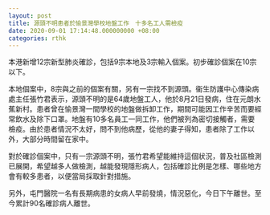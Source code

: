 ```yaml
---
layout: post
title: 源頭不明患者於愉景灣學校地盤工作　十多名工人需檢疫
date: 2020-09-01 17:14:48.000000000 +08:00
categories: rthk
---
```


本港新增12宗新型肺炎確診，包括9宗本地及3宗輸入個案。初步確診個案在10宗以下。

本地個案中，8宗與之前的個案有關，另有一宗找不到源頭。衞生防護中心傳染病處主任張竹君表示，源頭不明的是64歲地盤工人，他於8月21日發病，住在元朗水蕉新村。患者曾在愉景灣一間學校的地盤做拆卸工作，期間可能因工作辛苦而要經常飲水及除下口罩。地盤有10多名員工一同工作，他們被列為密切接觸者，需要檢疫。由於患者情況不太好，問不到他病歷，從他的妻子得知，患者除了工作以外，大部分時間留在家中。

對於確診個案中，只有一宗源頭不明，張竹君希望能維持這個狀況，普及社區檢測已展開，希望越多人做檢測，越能發現隱形病人，包括確診比例是怎樣、哪些地方會有較多患者，以便當局採取針對措施。

另外，屯門醫院一名有長期病患的女病人早前發燒，情況惡化，今日下午離世。至今累計90名確診病人離世。
